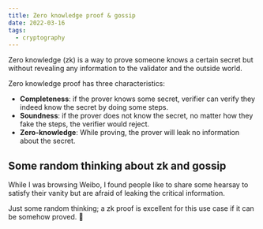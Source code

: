 ```yaml
---
title: Zero knowledge proof & gossip
date: 2022-03-16
tags:
  - cryptography
---
```


Zero knowledge (zk) is a way to prove someone knows a certain secret but without revealing any information to the validator and the outside world.

Zero knowledge proof has three characteristics:

- **Completeness**: if the prover knows some secret, verifier can verify they indeed know the secret by doing some steps.
- **Soundness**: if the prover does not know the secret, no matter how they fake the steps, the verifier would reject.
- **Zero-knowledge**: While proving, the prover will leak no information about the secret.

## Some random thinking about zk and gossip

While I was browsing Weibo, I found people like to share some hearsay to satisfy their vanity
but are afraid of leaking the critical information.

Just some random thinking; a zk proof is excellent for this use case if it can be somehow proved. 🤔
